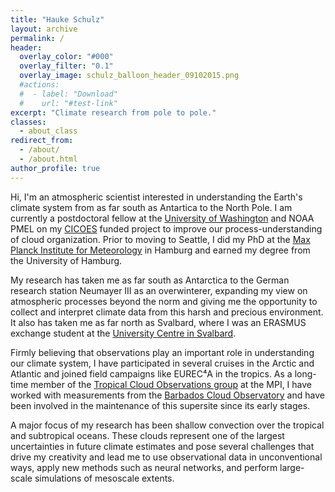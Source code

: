 ```yaml
---
title: "Hauke Schulz"
layout: archive
permalink: /
header:
  overlay_color: "#000"
  overlay_filter: "0.1"
  overlay_image: schulz_balloon_header_09102015.png
  #actions:
  #  - label: "Download"
  #    url: "#test-link"
excerpt: "Climate research from pole to pole."
classes:
  - about_class
redirect_from: 
  - /about/
  - /about.html
author_profile: true
---
```


<style>.page__hero--overlay {min-height:calc(100vw * 0.2)}</style>

Hi, I'm an atmospheric scientist interested in understanding the Earth's climate system from as far south as Antartica to the North Pole. I am currently a postdoctoral fellow at the [University of Washington](https://atmos.uw.edu/) and NOAA PMEL on my [CICOES](https://cicoes.uw.edu/) funded project to improve our process-understanding of cloud organization. Prior to moving to Seattle, I did my PhD at the [Max Planck Institute for Meteorology](https://mpimet.mpg.de/en/homepage) in Hamburg and earned my degree from the University of Hamburg.

My research has taken me as far south as Antarctica to the German research station Neumayer III as an overwinterer, expanding my view on atmospheric processes beyond the norm and giving me the opportunity to collect and interpret climate data from this harsh and precious environment. It also has taken me as far north as Svalbard, where I was an ERASMUS exchange student at the [University Centre in Svalbard](https://www.unis.no/).

Firmly believing that observations play an important role in understanding our climate system, I have participated in several cruises in the Arctic and Atlantic and joined field campaigns like EUREC⁴A in the tropics. As a long-time member of the [Tropical Cloud Observations group](https://mpimet.mpg.de/en/science/the-atmosphere-in-the-earth-system/working-groups/tropical-cloud-observation) at the MPI, I have worked with measurements from the [Barbados Cloud Observatory](https://barbados.mpimet.mpg.de/) and have been involved in the maintenance of this supersite since its early stages.

A major focus of my research has been shallow convection over the tropical and subtropical oceans. These clouds represent one of the largest uncertainties in future climate estimates and pose several challenges that drive my creativity and lead me to use observational data in unconventional ways, apply new methods such as neural networks, and perform large-scale simulations of mesoscale extents.


